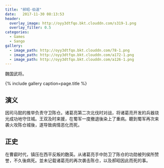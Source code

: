 ```yaml
---
title: "郝昭·伯道"
date:   2017-11-30 08:13:53
header:
  overlay_image: http://oyy3dtfqo.bkt.clouddn.com/s319-1.png
  overlay_filter: 0.5
categories:
  - Games
  - Sango
gallery:
  - image_path: http://oyy3dtfqo.bkt.clouddn.com/78-1.png
  - image_path: http://oyy3dtfqo.bkt.clouddn.com/a172-1.png
  - image_path: http://oyy3dtfqo.bkt.clouddn.com/a126-1.png
---
```


魏国武将。

{% include gallery caption=page.title %}

## 演义

因司马懿的推举负责守卫陈仓。诸葛亮第二次北伐时对战，将诸葛亮开发的兵器烧光成功地守住城。王双及时来援，在蜀军一度撤退後染上了重病。聽到蜀军再次来袭火攻陈仓城後，遂导致病情恶化而死。

## 正史

在曹叡时代，镇压在西平反叛的麴英。从诸葛亮手中防卫了陈仓的功勋被列侯所赞誉，不久後病死。並未记载诸葛亮的再次袭击陈仓，以及郝昭因此而死的事。